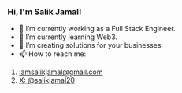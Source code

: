 ### Hi, I'm Salik Jamal!


- 🔭 I’m currently working as a Full Stack Engineer.
- 🌱 I’m currently learning Web3.
- 👯 I’m creating solutions for your businesses.
- 📫 How to reach me: 
1. <iamsalikjamal@gmail.com>
2. <a href="https://x.com/salikjamal20">X: @salikjamal20</a>
